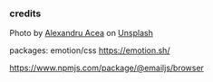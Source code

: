 ### credits

Photo by <a href="https://unsplash.com/@alexacea?utm_source=unsplash&utm_medium=referral&utm_content=creditCopyText">Alexandru Acea</a> on <a href="https://unsplash.com/photos/XEB8y0nRRP4?utm_source=unsplash&utm_medium=referral&utm_content=creditCopyText">Unsplash</a>
  

  packages:
  emotion/css https://emotion.sh/

https://www.npmjs.com/package/@emailjs/browser